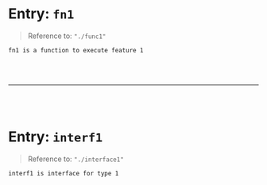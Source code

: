 # Entry: `fn1`

> Reference to: `"./func1"`

    fn1 is a function to execute feature 1
<br/>
<br/>



---


<br/>
<br/>

# Entry: `interf1`

> Reference to: `"./interface1"`

    interf1 is interface for type 1